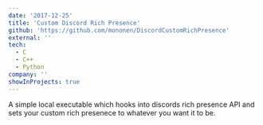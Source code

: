 ```yaml
---
date: '2017-12-25'
title: 'Custom Discord Rich Presence'
github: 'https://github.com/mononen/DiscordCustomRichPresence'
external: ''
tech:
  - C
  - C++
  - Python
company: ''
showInProjects: true
---
```


A simple local executable which hooks into discords rich presence API and sets your custom rich presenece to whatever you want it to be.
